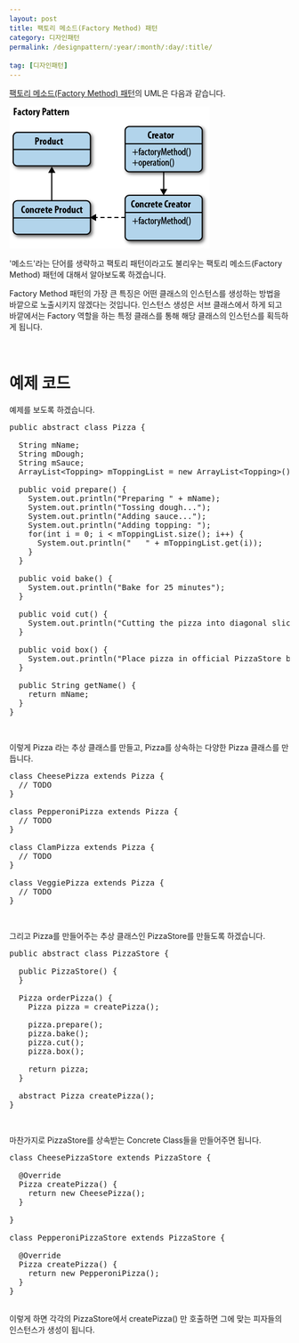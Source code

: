 ```yaml
---
layout: post
title: 팩토리 메소드(Factory Method) 패턴
category: 디자인패턴
permalink: /designpattern/:year/:month/:day/:title/

tag: [디자인패턴]
---
```


[팩토리 메소드(Factory Method) 패턴](https://en.wikipedia.org/wiki/Factory_method_pattern)의 UML은 다음과 같습니다.

![Image](/assets/design-patterns/factorymethod.png)

'메소드'라는 단어를 생략하고 팩토리 패턴이라고도 불리우는 팩토리 메소드(Factory Method) 패턴에
대해서 알아보도록 하겠습니다.

Factory Method 패턴의 가장 큰 특징은 어떤 클래스의 인스턴스를 생성하는 방법을 바깥으로
노출시키지 않겠다는 것입니다. 인스턴스 생성은 서브 클래스에서 하게 되고
바깥에서는 Factory 역할을 하는 특정 클래스를 통해 해당 클래스의 인스턴스를 획득하게 됩니다.

<br>

# 예제 코드

예제를 보도록 하겠습니다.
<pre class="prettyprint">public abstract class Pizza {

  String mName;
  String mDough;
  String mSauce;
  ArrayList&lt;Topping&gt; mToppingList = new ArrayList&lt;Topping&gt;();

  public void prepare() {
    System.out.println("Preparing " + mName);
    System.out.println("Tossing dough...");
    System.out.println("Adding sauce...");
    System.out.println("Adding topping: ");
    for(int i = 0; i &lt; mToppingList.size(); i++) {
      System.out.println("   " + mToppingList.get(i));
    }
  }

  public void bake() {
    System.out.println("Bake for 25 minutes");
  }

  public void cut() {
    System.out.println("Cutting the pizza into diagonal slices");
  }

  public void box() {
    System.out.println("Place pizza in official PizzaStore box");
  }

  public String getName() {
    return mName;
  }
}
</pre>
<br>

이렇게 Pizza 라는 추상 클래스를 만들고, Pizza를 상속하는 다양한 Pizza 클래스를 만듭니다.

<pre class="prettyprint">class CheesePizza extends Pizza {
  // TODO
}

class PepperoniPizza extends Pizza {
  // TODO
}

class ClamPizza extends Pizza {
  // TODO
}

class VeggiePizza extends Pizza {
  // TODO
}
</pre>
<br>

그리고 Pizza를 만들어주는 추상 클래스인 PizzaStore를 만들도록 하겠습니다.

<pre class="prettyprint">public abstract class PizzaStore {

  public PizzaStore() {
  }

  Pizza orderPizza() {
    Pizza pizza = createPizza();

    pizza.prepare();
    pizza.bake();
    pizza.cut();
    pizza.box();

    return pizza;
  }

  abstract Pizza createPizza();
}
</pre>
<br>

마찬가지로 PizzaStore를 상속받는 Concrete Class들을 만들어주면 됩니다.

<pre class="prettyprint">class CheesePizzaStore extends PizzaStore {

  @Override
  Pizza createPizza() {
    return new CheesePizza();
  }

}

class PepperoniPizzaStore extends PizzaStore {

  @Override
  Pizza createPizza() {
    return new PepperoniPizza();
  }
}
</pre>
<br>
이렇게 하면 각각의 PizzaStore에서 createPizza() 만 호출하면 그에 맞는 피자들의
인스턴스가 생성이 됩니다.
